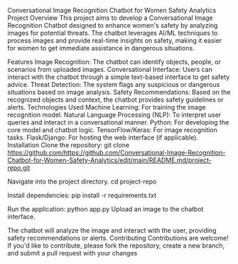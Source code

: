 Conversational Image Recognition Chatbot for Women Safety Analytics
Project Overview
This project aims to develop a Conversational Image Recognition Chatbot designed to enhance women's safety by analyzing images for potential threats. The chatbot leverages AI/ML techniques to process images and provide real-time insights on safety, making it easier for women to get immediate assistance in dangerous situations.

Features
Image Recognition: The chatbot can identify objects, people, or scenarios from uploaded images.
Conversational Interface: Users can interact with the chatbot through a simple text-based interface to get safety advice.
Threat Detection: The system flags any suspicious or dangerous situations based on image analysis.
Safety Recommendations: Based on the recognized objects and context, the chatbot provides safety guidelines or alerts.
Technologies Used
Machine Learning: For training the image recognition model.
Natural Language Processing (NLP): To interpret user queries and interact in a conversational manner.
Python: For developing the core model and chatbot logic.
TensorFlow/Keras: For image recognition tasks.
Flask/Django: For hosting the web interface (if applicable).
Installation
Clone the repository:
git clone https://github.com/https://github.com/Conversational-Image-Recognition-Chatbot-for-Women-Safety-Analytics/edit/main/README.md/project-repo.git

Navigate into the project directory.
cd project-repo

Install dependencies:
pip install -r requirements.txt

Run the application:
python app.py
Upload an image to the chatbot interface.

The chatbot will analyze the image and interact with the user, providing safety recommendations or alerts.
Contributing
Contributions are welcome! If you'd like to contribute, please fork the repository, create a new branch, and submit a pull request with your changes
